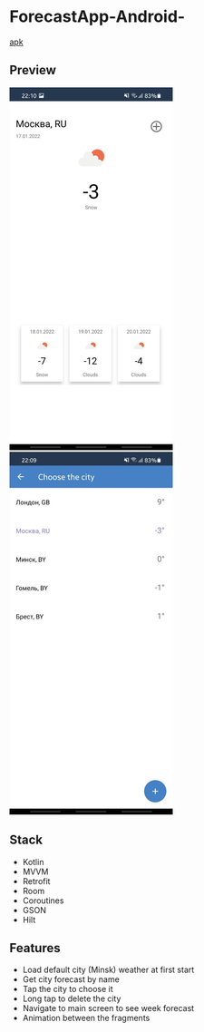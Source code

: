 # ForecastApp-Android-
[apk](https://github.com/SobolevvMaxim/ForecastApp-Android-/blob/master/apk/app-forecast.apk)
## Preview
![](https://github.com/SobolevvMaxim/images/blob/master/forecast-images/img.png) ![](https://github.com/SobolevvMaxim/images/blob/master/forecast-images/img_1.png)
## Stack
- Kotlin
- MVVM
- Retrofit
- Room
- Coroutines
- GSON
- Hilt
## Features
- Load default city (Minsk) weather at first start
- Get city forecast by name
- Tap the city to choose it
- Long tap to delete the city
- Navigate to main screen to see week forecast
- Animation between the fragments
